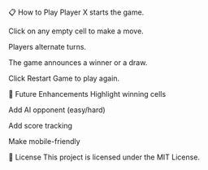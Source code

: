 📋 How to Play
Player X starts the game.

Click on any empty cell to make a move.

Players alternate turns.

The game announces a winner or a draw.

Click Restart Game to play again.

🧩 Future Enhancements
Highlight winning cells

Add AI opponent (easy/hard)

Add score tracking

Make mobile-friendly

📄 License
This project is licensed under the MIT License.
  
